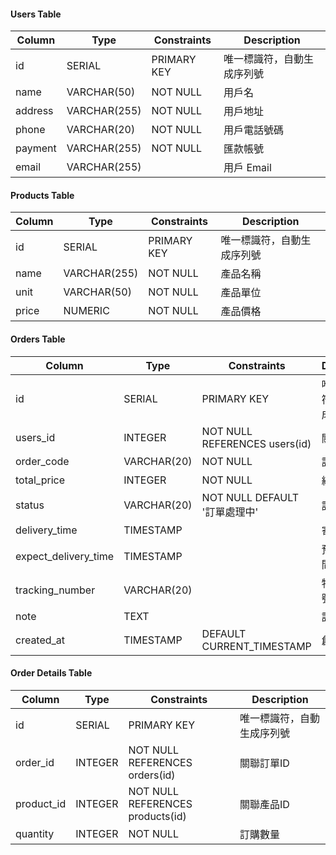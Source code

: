 #### Users Table
| Column     | Type         | Constraints          | Description                        |
|------------|--------------|----------------------|------------------------------------|
| id         | SERIAL       | PRIMARY KEY          | 唯一標識符，自動生成序列號            |
| name       | VARCHAR(50)  | NOT NULL             | 用戶名                             |
| address    | VARCHAR(255) | NOT NULL             | 用戶地址                           |
| phone      | VARCHAR(20)  | NOT NULL             | 用戶電話號碼                       |
| payment    | VARCHAR(255)  | NOT NULL             | 匯款帳號                         |
| email      | VARCHAR(255)  |                      | 用戶 Email                         |

#### Products Table
| Column      | Type         | Constraints | Description                    |
|-------------|--------------|-------------|--------------------------------|
| id          | SERIAL       | PRIMARY KEY | 唯一標識符，自動生成序列號        |
| name        | VARCHAR(255) | NOT NULL    | 產品名稱                         |
| unit        | VARCHAR(50)  | NOT NULL    | 產品單位                         |
| price       | NUMERIC      | NOT NULL    | 產品價格                         |

#### Orders Table
| Column                | Type        | Constraints                          | Description             |
|-----------------------|-------------|--------------------------------------|-------------------------|
| id                    | SERIAL      | PRIMARY KEY                          | 唯一標識符，自動生成序列號  |
| users_id              | INTEGER     | NOT NULL REFERENCES users(id)        | 關聯用戶ID               |
| order_code            | VARCHAR(20) | NOT NULL                             | 訂單編號                |
| total_price           | INTEGER     | NOT NULL                             | 總價                    |
| status                | VARCHAR(20) | NOT NULL DEFAULT '訂單處理中'         | 訂單狀態                |
| delivery_time         | TIMESTAMP   |                                      | 寄出時間                |
| expect_delivery_time  | TIMESTAMP   |                                      | 預計寄出時間            |
| tracking_number       | VARCHAR(20) |                                      | 物流追蹤編號            |
| note                  | TEXT        |                                      | 訂單備註                |
| created_at            | TIMESTAMP   | DEFAULT CURRENT_TIMESTAMP            | 創建時間                |


#### Order Details Table
| Column      | Type          | Constraints                        | Description                   |
|-------------|---------------|------------------------------------|-------------------------------|
| id          | SERIAL        | PRIMARY KEY                        | 唯一標識符，自動生成序列號       |
| order_id    | INTEGER       | NOT NULL REFERENCES orders(id)     | 關聯訂單ID                     |
| product_id  | INTEGER       | NOT NULL REFERENCES products(id)   | 關聯產品ID                     |
| quantity    | INTEGER       | NOT NULL                           | 訂購數量                       |